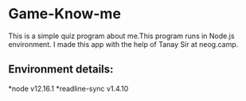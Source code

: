 # Game-Know-me
This is a simple quiz program about me.This program runs in Node.js
environment. I made this app with the help of Tanay Sir at neog.camp.

## Environment details:
*node v12.16.1
*readline-sync v1.4.10
